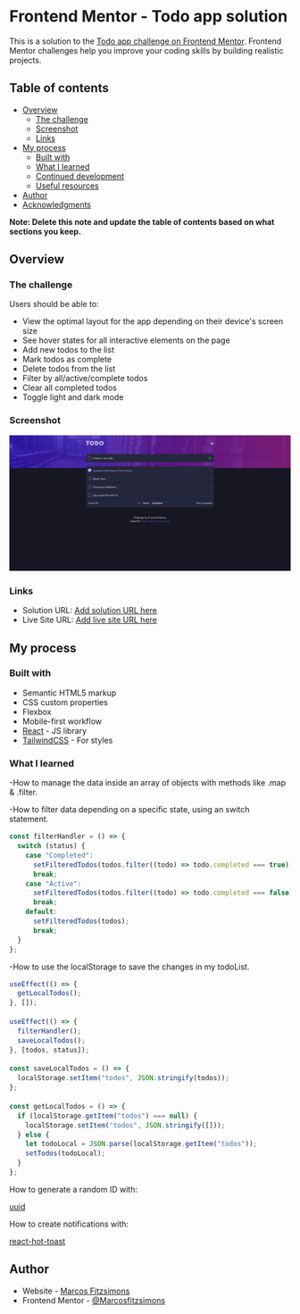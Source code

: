 # Frontend Mentor - Todo app solution

This is a solution to the [Todo app challenge on Frontend Mentor](https://www.frontendmentor.io/challenges/todo-app-Su1_KokOW). Frontend Mentor challenges help you improve your coding skills by building realistic projects.

## Table of contents

- [Overview](#overview)
  - [The challenge](#the-challenge)
  - [Screenshot](#screenshot)
  - [Links](#links)
- [My process](#my-process)
  - [Built with](#built-with)
  - [What I learned](#what-i-learned)
  - [Continued development](#continued-development)
  - [Useful resources](#useful-resources)
- [Author](#author)
- [Acknowledgments](#acknowledgments)

**Note: Delete this note and update the table of contents based on what sections you keep.**

## Overview

### The challenge

Users should be able to:

- View the optimal layout for the app depending on their device's screen size
- See hover states for all interactive elements on the page
- Add new todos to the list
- Mark todos as complete
- Delete todos from the list
- Filter by all/active/complete todos
- Clear all completed todos
- Toggle light and dark mode

### Screenshot

![](./src/assets/screenshot.png)

### Links

- Solution URL: [Add solution URL here](https://your-solution-url.com)
- Live Site URL: [Add live site URL here](https://todo-react-app-pi.vercel.app/)

## My process

### Built with

- Semantic HTML5 markup
- CSS custom properties
- Flexbox
- Mobile-first workflow
- [React](https://reactjs.org/) - JS library
- [TailwindCSS](https://tailwindcss.com/) - For styles

### What I learned

-How to manage the data inside an array of objects with methods like .map & .filter.

-How to filter data depending on a specific state, using an switch statement.

```js
const filterHandler = () => {
  switch (status) {
    case "Completed":
      setFilteredTodos(todos.filter((todo) => todo.completed === true));
      break;
    case "Active":
      setFilteredTodos(todos.filter((todo) => todo.completed === false));
      break;
    default:
      setFilteredTodos(todos);
      break;
  }
};
```

-How to use the localStorage to save the changes in my todoList.

```js
useEffect(() => {
  getLocalTodos();
}, []);

useEffect(() => {
  filterHandler();
  saveLocalTodos();
}, [todos, status]);

const saveLocalTodos = () => {
  localStorage.setItem("todos", JSON.stringify(todos));
};

const getLocalTodos = () => {
  if (localStorage.getItem("todos") === null) {
    localStorage.setItem("todos", JSON.stringify([]));
  } else {
    let todoLocal = JSON.parse(localStorage.getItem("todos"));
    setTodos(todoLocal);
  }
};
```

How to generate a random ID with:

[uuid](https://github.com/uuidjs/uuid)

How to create notifications with:

[react-hot-toast](https://react-hot-toast.com/)

## Author

- Website - [Marcos Fitzsimons](https://marcosfitzsimons-portfolio.vercel.app/)
- Frontend Mentor - [@Marcosfitzsimons](https://www.frontendmentor.io/profile/Marcosfitzsimons)

